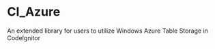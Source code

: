 CI_Azure
========

An extended library for users to utilize Windows Azure Table Storage in CodeIgnitor
